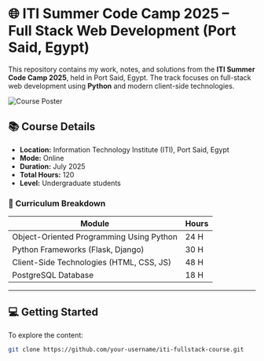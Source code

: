 # 🌐 ITI Summer Code Camp 2025 – Full Stack Web Development (Port Said, Egypt)

This repository contains my work, notes, and solutions from the **ITI Summer Code Camp 2025**, held in Port Said, Egypt. The track focuses on full-stack web development using **Python** and modern client-side technologies.

![Course Poster](./assets/summer-code-camp-2025.png)

## 📚 Course Details

- **Location:** Information Technology Institute (ITI), Port Said, Egypt
- **Mode:** Online
- **Duration:** July 2025
- **Total Hours:** 120
- **Level:** Undergraduate students

### 📌 Curriculum Breakdown

| Module                                   | Hours |
|------------------------------------------|-------|
| Object-Oriented Programming Using Python | 24 H  |
| Python Frameworks (Flask, Django)        | 30 H  |
| Client-Side Technologies (HTML, CSS, JS) | 48 H  |
| PostgreSQL Database                      | 18 H  |

---

## 💻 Getting Started

To explore the content:

```bash
git clone https://github.com/your-username/iti-fullstack-course.git
